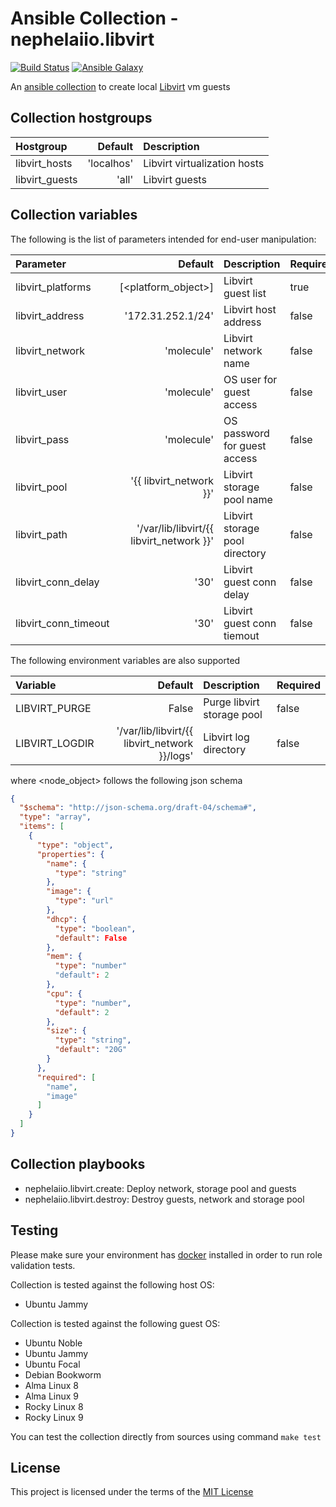 # Ansible Collection - nephelaiio.libvirt

[![Build Status](https://github.com/nephelaiio/ansible-collection-libvirt/actions/workflows/libvirt.yml/badge.svg)](https://github.com/nephelaiio/ansible-collection-libvirt/actions/wofklows/libvirt.yml)
[![Ansible Galaxy](http://img.shields.io/badge/ansible--galaxy-nephelaiio.libvirt-blue.svg)](https://galaxy.ansible.com/ui/repo/published/nephelaiio/libvirt/)

An [ansible collection](https://galaxy.ansible.com/ui/repo/published/nephelaiio/libvirt/) to create local [Libvirt](https://libvirt.org/) vm guests

## Collection hostgroups

| Hostgroup                 |              Default | Description                  |
|:--------------------------|---------------------:|:-----------------------------|
| libvirt_hosts             |           'localhos' | Libvirt virtualization hosts |
| libvirt_guests            |                'all' | Libvirt guests               |

## Collection variables

The following is the list of parameters intended for end-user manipulation: 

| Parameter            |                                  Default | Description                    | Required |
|:---------------------|-----------------------------------------:|:-------------------------------|:---------|
| libvirt_platforms    |                      [<platform_object>] | Libvirt guest list             | true     |
| libvirt_address      |                        '172.31.252.1/24' | Libvirt host address           | false    |
| libvirt_network      |                               'molecule' | Libvirt network name           | false    |
| libvirt_user         |                               'molecule' | OS user for guest access       | false    |
| libvirt_pass         |                               'molecule' | OS password for guest access   | false    |
| libvirt_pool         |                  '{{ libvirt_network }}' | Libvirt storage pool name      | false    |
| libvirt_path         | '/var/lib/libvirt/{{ libvirt_network }}' | Libvirt storage pool directory | false    |
| libvirt_conn_delay   |                                     '30' | Libvirt guest conn delay       | false    |
| libvirt_conn_timeout |                                     '30' | Libvirt guest conn tiemout     | false    |

The following environment variables are also supported

| Variable        |                                       Default | Description                    | Required |
|:----------------|----------------------------------------------:|:-------------------------------|:---------|
| LIBVIRT_PURGE   |                                         False | Purge libvirt storage pool     | false    |
| LIBVIRT_LOGDIR  | '/var/lib/libvirt/{{ libvirt_network }}/logs' | Libvirt log directory          | false    |

where <node_object> follows the following json schema

``` json
{
  "$schema": "http://json-schema.org/draft-04/schema#",
  "type": "array",
  "items": [
    {
      "type": "object",
      "properties": {
        "name": {
          "type": "string"
        },
        "image": {
          "type": "url"
        },
        "dhcp": {
          "type": "boolean",
          "default": False
        },
        "mem": {
          "type": "number"
          "default": 2
        },
        "cpu": {
          "type": "number",
          "default": 2
        },
        "size": {
          "type": "string",
          "default": "20G"
        }
      },
      "required": [
        "name",
        "image"
      ]
    }
  ]
}

```

## Collection playbooks

* nephelaiio.libvirt.create: Deploy network, storage pool and guests
* nephelaiio.libvirt.destroy: Destroy guests, network and storage pool

## Testing

Please make sure your environment has [docker](https://www.docker.com) installed in order to run role validation tests.

Collection is tested against the following host OS:

  * Ubuntu Jammy

Collection is tested against the following guest OS:

  * Ubuntu Noble
  * Ubuntu Jammy
  * Ubuntu Focal
  * Debian Bookworm
  * Alma Linux 8
  * Alma Linux 9
  * Rocky Linux 8
  * Rocky Linux 9

You can test the collection directly from sources using command `make test`

## License

This project is licensed under the terms of the [MIT License](/LICENSE)
